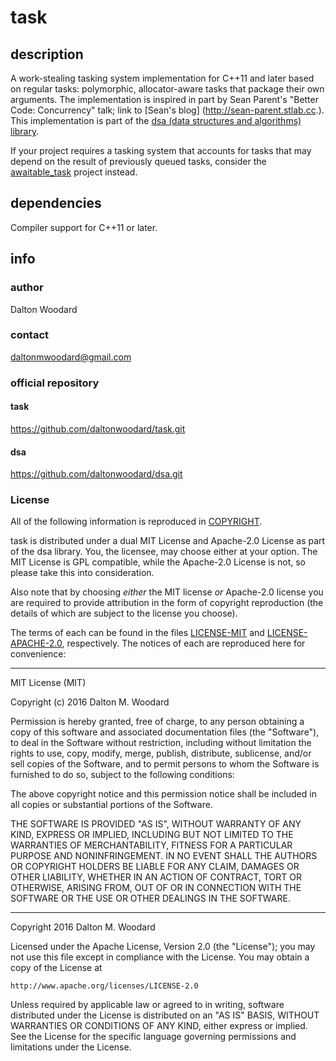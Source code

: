 task
====

## description

A work-stealing tasking system implementation for C++11 and later based on
regular tasks: polymorphic, allocator-aware tasks that package their own
arguments. The implementation is inspired in part by Sean Parent's
"Better Code: Concurrency" talk; link to [Sean's blog]
(http://sean-parent.stlab.cc.). This implementation is part of the [dsa (data
structures and algorithms) library](https://github.com/daltonwoodard/dsa.git).

If your project requires a tasking system that accounts for tasks that may
depend on the result of previously queued tasks, consider the
[awaitable_task](https://github.com/daltonwoodard/awaitable-task.git) project
instead.

## dependencies

Compiler support for C++11 or later.

## info

### author

Dalton Woodard

### contact

daltonmwoodard@gmail.com

### official repository

#### task

https://github.com/daltonwoodard/task.git

#### dsa

https://github.com/daltonwoodard/dsa.git

### License

All of the following information is reproduced in [COPYRIGHT](COPYRIGHT.txt).

task is distributed under a dual MIT License and Apache-2.0 License as part of
the dsa library. You, the licensee, may choose either at your option. The MIT
License is GPL compatible, while the Apache-2.0 License is not, so please take
this into consideration.

Also note that by choosing *either* the MIT license *or* Apache-2.0 license
you are required to provide attribution in the form of copyright reproduction
(the details of which are subject to the license you choose).

The terms of each can be found in the files [LICENSE-MIT](LICENSE-MIT) and
[LICENSE-APACHE-2.0](LICENSE-APACHE-2.0), respectively. The notices of each are
reproduced here for convenience:

---

MIT License (MIT)

Copyright (c) 2016 Dalton M. Woodard

Permission is hereby granted, free of charge, to any person obtaining a copy
of this software and associated documentation files (the "Software"), to deal
in the Software without restriction, including without limitation the rights
to use, copy, modify, merge, publish, distribute, sublicense, and/or sell
copies of the Software, and to permit persons to whom the Software is
furnished to do so, subject to the following conditions:

The above copyright notice and this permission notice shall be included in all
copies or substantial portions of the Software.

THE SOFTWARE IS PROVIDED "AS IS", WITHOUT WARRANTY OF ANY KIND, EXPRESS OR
IMPLIED, INCLUDING BUT NOT LIMITED TO THE WARRANTIES OF MERCHANTABILITY,
FITNESS FOR A PARTICULAR PURPOSE AND NONINFRINGEMENT. IN NO EVENT SHALL THE
AUTHORS OR COPYRIGHT HOLDERS BE LIABLE FOR ANY CLAIM, DAMAGES OR OTHER
LIABILITY, WHETHER IN AN ACTION OF CONTRACT, TORT OR OTHERWISE, ARISING FROM,
OUT OF OR IN CONNECTION WITH THE SOFTWARE OR THE USE OR OTHER DEALINGS IN THE
SOFTWARE.

---

Copyright 2016 Dalton M. Woodard

Licensed under the Apache License, Version 2.0 (the "License");
you may not use this file except in compliance with the License.
You may obtain a copy of the License at

	http://www.apache.org/licenses/LICENSE-2.0

Unless required by applicable law or agreed to in writing, software
distributed under the License is distributed on an "AS IS" BASIS,
WITHOUT WARRANTIES OR CONDITIONS OF ANY KIND, either express or implied.
See the License for the specific language governing permissions and
limitations under the License.
